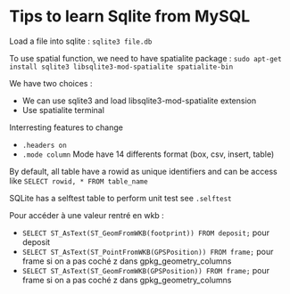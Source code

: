 # Tips to learn Sqlite from MySQL

Load a file into sqlite : `sqlite3 file.db`


To use spatial function, we need to have spatialite package : `sudo apt-get install sqlite3 libsqlite3-mod-spatialite spatialite-bin `

We have two choices :

* We can use sqlite3 and load libsqlite3-mod-spatialite extension
* Use spatialite terminal


Interresting features to change

* `.headers on`
* `.mode column` Mode have 14 differents format (box, csv, insert, table)

By default, all table have a rowid as unique identifiers and can be access like `SELECT rowid, * FROM table_name`

SQLite has a selftest table to perform unit test see `.selftest`

Pour accéder à une valeur rentré en wkb : 
* `SELECT ST_AsText(ST_GeomFromWKB(footprint)) FROM deposit;` pour deposit
* `SELECT ST_AsText(ST_PointFromWKB(GPSPosition)) FROM frame;` pour frame si on a pas coché z dans gpkg_geometry_columns
* `SELECT ST_AsText(ST_GeomFromWKB(GPSPosition)) FROM frame;` pour frame si on a pas coché z dans gpkg_geometry_columns


